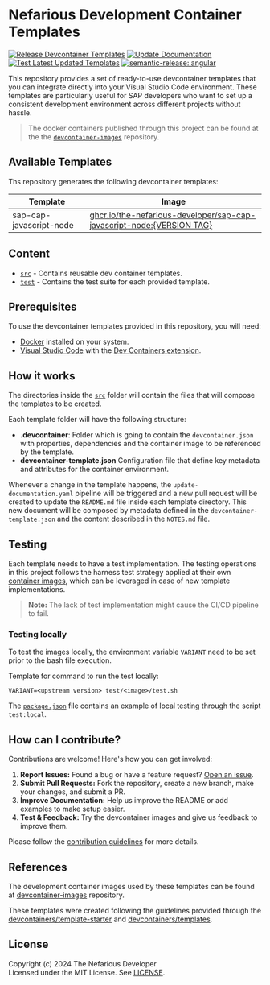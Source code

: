 # Nefarious Development Container Templates

[![Release Devcontainer Templates](https://github.com/The-Nefarious-Developer/devcontainer-templates/actions/workflows/release.yaml/badge.svg)](https://github.com/The-Nefarious-Developer/devcontainer-templates/actions/workflows/release.yaml)
[![Update Documentation](https://github.com/The-Nefarious-Developer/devcontainer-templates/actions/workflows/update-documentation.yaml/badge.svg)](https://github.com/The-Nefarious-Developer/devcontainer-templates/actions/workflows/update-documentation.yaml)
[![Test Latest Updated Templates](https://github.com/The-Nefarious-Developer/devcontainer-templates/actions/workflows/test-pr.yaml/badge.svg)](https://github.com/The-Nefarious-Developer/devcontainer-templates/actions/workflows/test-pr.yaml)
[![semantic-release: angular](https://img.shields.io/badge/semantic--release-angular-e10079?logo=semantic-release)](https://github.com/semantic-release/semantic-release)

 This repository provides a set of ready-to-use devcontainer templates that you can integrate directly into your Visual Studio Code environment. These templates are particularly useful for SAP developers who want to set up a consistent development environment across different projects without hassle.

> The docker containers published through this project can be found at the the [`devcontainer-images`](https://github.com/The-Nefarious-Developer/devcontainer-images) repository. 

## Available Templates

Ths repository generates the following devcontainer templates:

| Template                  | Image                                                                                                                                                                            |
|---------------------------|----------------------------------------------------------------------------------------------------------------------------------------------------------------------------------|
| sap-cap-javascript-node   | [ghcr.io/the-nefarious-developer/sap-cap-javascript-node:{VERSION TAG}](https://github.com/The-Nefarious-Developer/devcontainer-images/pkgs/container/sap-cap-javascript-node)   |

## Content

- [`src`](src) - Contains reusable dev container templates.
- [`test`](test) - Contains the test suite for each provided template.

## Prerequisites

To use the devcontainer templates provided in this repository, you will need:

- [Docker](https://www.docker.com/get-started) installed on your system.
- [Visual Studio Code](https://code.visualstudio.com/) with the [Dev Containers extension](https://marketplace.visualstudio.com/items?itemName=ms-vscode-remote.remote-containers).

## How it works

The directories inside the [`src`](src) folder will contain the files that will compose the templates to be created. 

Each template folder will have the following structure:
- **.devcontainer**: Folder which is going to contain the `devcontainer.json` with properties, dependencies and the container image to be referenced by the template. 
- **devcontainer-template.json** Configuration file that define key metadata and attributes for the container environment.

Whenever a change in the template happens, the `update-documentation.yaml` pipeline will be triggered and a new pull request will be created to update the `README.md` file inside each template directory. This new document will be composed by metadata defined in the `devcontainer-template.json` and the content described in the `NOTES.md` file. 

## Testing

Each template needs to have a test implementation. The testing operations in this project follows the harness test strategy applied at their own [container images](https://github.com/The-Nefarious-Developer/devcontainer-images), which can be leveraged in case of new template implementations.

> **Note:** The lack of test implementation might cause the CI/CD pipeline to fail.

### Testing locally

To test the images locally, the environment variable `VARIANT` need to be set prior to the bash file execution.

Template for command to run the test locally:

```
VARIANT=<upstream version> test/<image>/test.sh
```

The [`package.json`](package.json) file contains an example of local testing through the script `test:local`.

## How can I contribute?

Contributions are welcome! Here's how you can get involved:

1. **Report Issues:** Found a bug or have a feature request? [Open an issue](https://github.com/The-Nefarious-Developer/devcontainer-images/issues). <br />
2. **Submit Pull Requests:** Fork the repository, create a new branch, make your changes, and submit a PR. <br />
3. **Improve Documentation:** Help us improve the README or add examples to make setup easier. <br />
4. **Test & Feedback:** Try the devcontainer images and give us feedback to improve them.

Please follow the [contribution guidelines](CONTRIBUTING.md) for more details.

## References

The development container images used by these templates can be found at [devcontainer-images](https://github.com/The-Nefarious-Developer/devcontainer-images) repository.

These templates were created following the guidelines provided through the [devcontainers/template-starter](https://github.com/devcontainers/template-starter) and [devcontainers/templates](https://github.com/devcontainers/templates).

## License
Copyright (c) 2024 The Nefarious Developer <br />
Licensed under the MIT License. See [LICENSE](LICENSE).